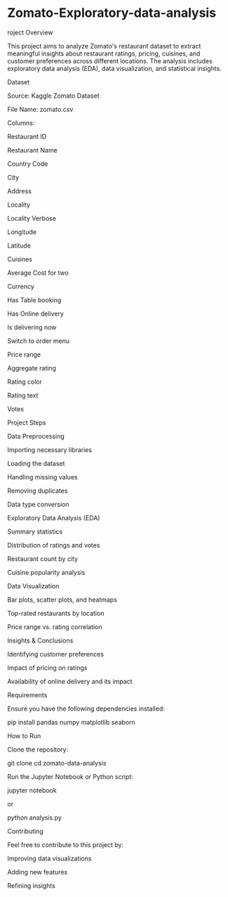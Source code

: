 # Zomato-Exploratory-data-analysis
roject Overview

This project aims to analyze Zomato's restaurant dataset to extract meaningful insights about restaurant ratings, pricing, cuisines, and customer preferences across different locations. The analysis includes exploratory data analysis (EDA), data visualization, and statistical insights.

Dataset

Source: Kaggle Zomato Dataset

File Name: zomato.csv

Columns:

Restaurant ID

Restaurant Name

Country Code

City

Address

Locality

Locality Verbose

Longitude

Latitude

Cuisines

Average Cost for two

Currency

Has Table booking

Has Online delivery

Is delivering now

Switch to order menu

Price range

Aggregate rating

Rating color

Rating text

Votes

Project Steps

Data Preprocessing

Importing necessary libraries

Loading the dataset

Handling missing values

Removing duplicates

Data type conversion

Exploratory Data Analysis (EDA)

Summary statistics

Distribution of ratings and votes

Restaurant count by city

Cuisine popularity analysis

Data Visualization

Bar plots, scatter plots, and heatmaps

Top-rated restaurants by location

Price range vs. rating correlation

Insights & Conclusions

Identifying customer preferences

Impact of pricing on ratings

Availability of online delivery and its impact

Requirements

Ensure you have the following dependencies installed:

pip install pandas numpy matplotlib seaborn

How to Run

Clone the repository:

git clone <repo-url>
cd zomato-data-analysis

Run the Jupyter Notebook or Python script:

jupyter notebook

or

python analysis.py

Contributing

Feel free to contribute to this project by:

Improving data visualizations

Adding new features

Refining insights
